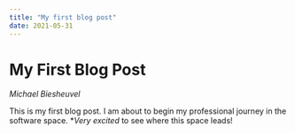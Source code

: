 ```yaml
---
title: "My first blog post"
date: 2021-05-31
---
```


# My First Blog Post #
*Michael Biesheuvel*

This is my first blog post. I am about to begin my professional journey in the software space. **Very excited* to see where this space leads!
